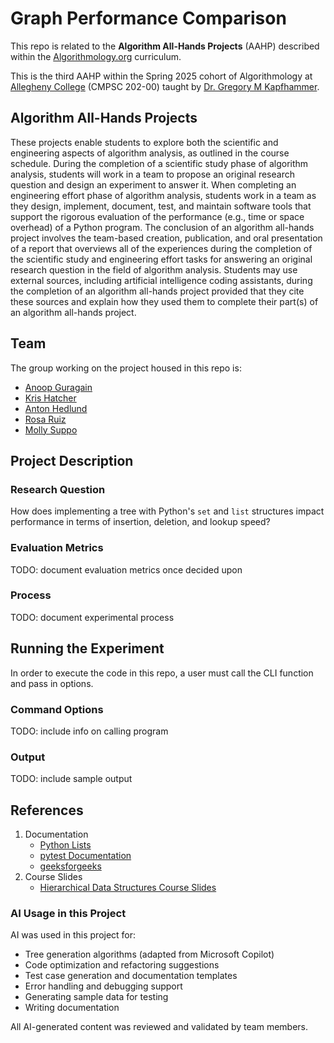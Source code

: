 # Graph Performance Comparison

This repo is related to the **Algorithm All-Hands Projects** (AAHP) described within the [Algorithmology.org](https://algorithmology.org/) curriculum.

This is the third AAHP within the Spring 2025 cohort of Algorithmology at [Allegheny College](https://sites.allegheny.edu/computer-science/) (CMPSC 202-00) taught by [Dr. Gregory M Kapfhammer](https://github.com/gkapfham).

## Algorithm All-Hands Projects

These projects enable students to explore both the scientific and engineering aspects of algorithm analysis, as outlined in the course schedule. During the completion of a scientific study phase of algorithm analysis, students will work in a team to propose an original research question and design an experiment to answer it. When completing an engineering effort phase of algorithm analysis, students work in a team as they design, implement, document, test, and maintain software tools that support the rigorous evaluation of the performance (e.g., time or space overhead) of a Python program. The conclusion of an algorithm all-hands project involves the team-based creation, publication, and oral presentation of a report that overviews all of the experiences during the completion of the scientific study and engineering effort tasks for answering an original research question in the field of algorithm analysis. Students may use external sources, including artificial intelligence coding assistants, during the completion of an algorithm all-hands project provided that they cite these sources and explain how they used them to complete their part(s) of an algorithm all-hands project.

## Team

The group working on the project housed in this repo is:

* [Anoop Guragain](https://github.com/AN00P-G)
* [Kris Hatcher](https://github.com/krishatcher)
* [Anton Hedlund](https://github.com/ahedlund01)
* [Rosa Ruiz](https://github.com/ruizrosa2905)
* [Molly Suppo](https://github.com/suppo01)

## Project Description

### Research Question

How does implementing a tree with Python's `set` and `list` structures impact performance in terms of insertion, deletion, and lookup speed?

### Evaluation Metrics

TODO: document evaluation metrics once decided upon

### Process

TODO: document experimental process

## Running the Experiment

In order to execute the code in this repo, a user must call the CLI function and pass in options.

### Command Options

TODO: include info on calling program

### Output

TODO: include sample output

## References

1. Documentation
    - [Python Lists](https://docs.python.org/3/tutorial/datastructures.html#more-on-lists)
    - [pytest Documentation](https://docs.pytest.org/en/stable/)
    - [geeksforgeeks](https://www.geeksforgeeks.org/python-dictionary-update-method/)
2. Course Slides
    - [Hierarchical Data Structures Course Slides](https://algorithmology.org/slides/weekthirteen/#/title-slide)

### AI Usage in this Project

AI was used in this project for:
- Tree generation algorithms (adapted from Microsoft Copilot)
- Code optimization and refactoring suggestions
- Test case generation and documentation templates
- Error handling and debugging support
- Generating sample data for testing
- Writing documentation

All AI-generated content was reviewed and validated by team members.
